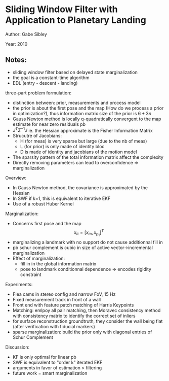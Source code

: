 # Sliding Window Filter with Application to Planetary Landing

Author: Gabe Sibley

Year: 2010

Notes:
---
* sliding window filter based on delayed state marginalization
* the goal is a constant-time algorithm
* EDL (entry - descent - landing)

three-part problem formulation:
* distinction between: prior, measurements and process model
* the prior is about the first pose and the map (How do we process a prior in optimization?), thus information matrix size of the prior is $6 + 3 n$
* Gauss Newton method is locally q-quadratically convergent to the map estimate for near zero residuals pb
* $J^T \Sigma^{-1} J$ ie. the Hessian approximate is the Fisher Information Matrix 
* Strucutre of Jacobians:
    * H (for meas) is very sparse but large (due to the nb of meas) 
    * L (for prior) is only made of identity bloc
    * D is made of identity and jacobians of the motion model
* The sparsity pattern of the total information matrix affect the complexity
* Directly removing parameters can lead to overconfidence => marginalization

Overview:
* In Gauss Newton method, the covariance is approximated by the Hessian
* In SWF if k=1, this is equivalent to iterative EKF
* Use of a robust Huber Kernel

Marginalization:
* Concerns first pose and the map 
$$
x_\pi = [ x_m , x_{p_1}]^T
$$
* marginalizing a landmark with no support do not cause additionnal fill in
* pb schur complement is cubic in size of active vector->incremental marginalization
* Effect of marginalization:
    * fill in in the global information matrix 
    * pose to landmark conditionnal dependence => encodes rigidity constraint 


Experiments:
* Flea cams in stereo config and narrow FoV, 15 Hz
* Fixed measurement track in front of a wall
* Front end with feature patch matching of Harris Keypoints
* Matching: emlpoy all pair matching, then Moravec consistency method with consistency matrix to identify the correct set of inliers 
* for surface reconstruction groundtruth, they consider the wall being flat (after verification with fiducial markers)
* sparse marginalization: build the prior only with diagonal entries of Schur Complement 

Discussion:
* KF is only optimal for linear pb
* SWF is equivalent to "order k" iterated EKF
* arguments in favor of estimation > filtering 
* future work = smart marginalization
